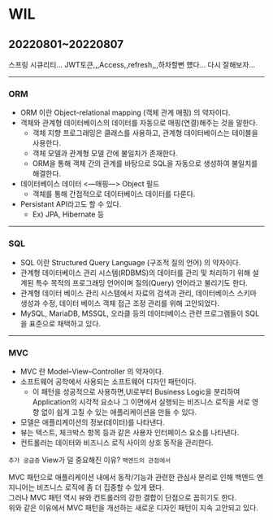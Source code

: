 # WIL

## 20220801~20220807 

스프링 시큐리티... JWT토큰,,,Access,,refresh,,,하차할뻔 헀다...
다시 잘해보자...

----

### ORM

- ORM 이란 Object-relational mapping (객체 관계 매핑) 의 약자이다.
- 객체와 관계형 데이터베이스의 데이터를 자동으로 매핑(연결)해주는 것을 말한다.
    - 객체 지향 프로그래밍은 클래스를 사용하고, 관계형 데이터베이스는 테이블을 사용한다.
    - 객체 모델과 관계형 모델 간에 불일치가 존재한다.
    - ORM을 통해 객체 간의 관계를 바탕으로 SQL을 자동으로 생성하여 불일치를 해결한다.
- 데이터베이스 데이터 <—매핑—> Object 필드
    - 객체를 통해 간접적으로 데이터베이스 데이터를 다룬다.
- Persistant API라고도 할 수 있다.
    - Ex) JPA, Hibernate 등
----

### SQL
- SQL 이란 Structured Query Language (구조적 질의 언어) 의 약자이다.
- 관계형 데이터베이스 관리 시스템(RDBMS)의 데이터를 관리 및 처리하기 위해 설계된 특수 목적의 프로그래밍 언어이며 질의(Query) 언어라고 불리기도 한다.
- 관계형 데이터 베이스 관리 시스템에서 자료의 검색과 관리, 데이터베이스 스키마 생성과 수정, 데이터 베이스 객체 접근 조정 관리를 위해 고안되었다.
- MySQL, MariaDB, MSSQL, 오라클 등의 데이터베이스 관련 프로그램들이 SQL을 표준으로 채택하고 있다.

----

### MVC
- MVC 란 Model–View–Controller 의 약자이다.
- 소프트웨어 공학에서 사용되는 소프트웨어 디자인 패턴이다.
  - 이 패턴을 성공적으로 사용하면,UI로부터 Business Logic을 분리하여 Application의 시각적 요소나 그 이면에서 실행되는 비즈니스 로직을 서로 영향 없이 쉽게 고칠 수 있는 애플리케이션을 만들 수 있다.
- 모델은 애플리케이션의 정보(데이터)를 나타낸다.
- 뷰는 텍스트, 체크박스 항목 등과 같은 사용자 인터페이스 요소를 나타낸다.
- 컨트롤러는 데이터와 비즈니스 로직 사이의 상호 동작을 관리한다.

`추가 궁금증` View가 덜 중요해진 이유? `백엔드의 관점에서`

MVC 패턴으로 애플리케이션 내에서 동작/기능과 관련한 관심사 분리로 인해 백엔드 엔지니어는 비즈니스 로직에 좀 더 집중할 수 있게 됐다.    
그러나 MVC 패턴 역시 뷰와 컨트롤러의 강한 결합이 단점으로 꼽히기도 한다.    
위와 같은 이유에서 MVC 패턴을 개선하는 새로운 디자인 패턴이 지속 고안되고 있다.




